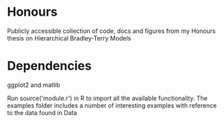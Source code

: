 # Honours
Publicly accessible collection of code, docs and figures from my Honours thesis on Hierarchical Bradley-Terry Models


# Dependencies
ggplot2 and matlib

Run source('module.r') in R to import all the available functionality. The examples folder includes a number of interesting examples with reference to the data found in Data
